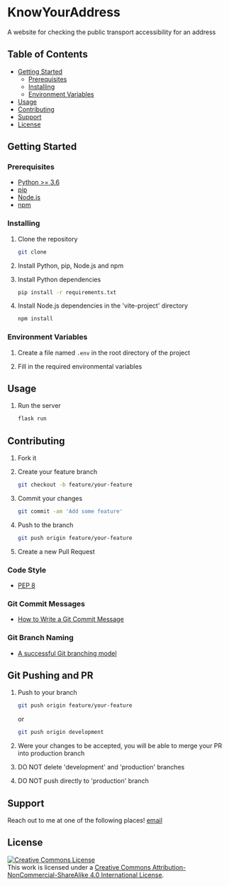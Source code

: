 # KnowYourAddress
A website for checking the public transport accessibility for an address

## Table of Contents

- [Getting Started](#getting-started)
    - [Prerequisites](#prerequisites)
    - [Installing](#installing)
    - [Environment Variables](#environment-variables)
- [Usage](#usage)
- [Contributing](#contributing)
- [Support](#support)
- [License](#license)

## Getting Started

### Prerequisites

- [Python >= 3.6](https://www.python.org/downloads/)
- [pip](https://pip.pypa.io/en/stable/installing/)
- [Node.js](https://nodejs.org/en/download/)
- [npm](https://www.npmjs.com/get-npm)

### Installing

1. Clone the repository
    ```bash
    git clone
    ```

2. Install Python, pip, Node.js and npm

3. Install Python dependencies
    ```bash
    pip install -r requirements.txt
    ```

4. Install Node.js dependencies in the 'vite-project' directory
    ```bash
    npm install
    ```

### Environment Variables

1. Create a file named `.env` in the root directory of the project

2. Fill in the required environmental variables

## Usage

1. Run the server
    ```bash
    flask run
    ```

## Contributing

1. Fork it 

2. Create your feature branch
    ```bash
    git checkout -b feature/your-feature
    ```

3. Commit your changes
    ```bash
    git commit -am 'Add some feature'
    ```

4. Push to the branch
    ```bash
    git push origin feature/your-feature
    ```

5. Create a new Pull Request

### Code Style 

- [PEP 8](https://www.python.org/dev/peps/pep-0008/)

### Git Commit Messages

- [How to Write a Git Commit Message](https://chris.beams.io/posts/git-commit/)

### Git Branch Naming

- [A successful Git branching model](https://nvie.com/posts/a-successful-git-branching-model/)

## Git Pushing and PR

1. Push to your branch
    ```bash
    git push origin feature/your-feature
    ```

    or

    ```bash
    git push origin development
    ```

2. Were your changes to be accepted, you will be able to merge your PR into production branch

3. DO NOT delete 'development' and 'production' branches

3. DO NOT push directly to 'production' branch

## Support

Reach out to me at one of the following places!
[email](mailto:kacprzakmarek92@gmail.com)

## License

<a rel="license" href="http://creativecommons.org/licenses/by-nc-sa/4.0/"><img alt="Creative Commons License" style="border-width:0" src="https://i.creativecommons.org/l/by-nc-sa/4.0/88x31.png" /></a><br />This work is licensed under a <a rel="license" href="http://creativecommons.org/licenses/by-nc-sa/4.0/">Creative Commons Attribution-NonCommercial-ShareAlike 4.0 International License</a>.
